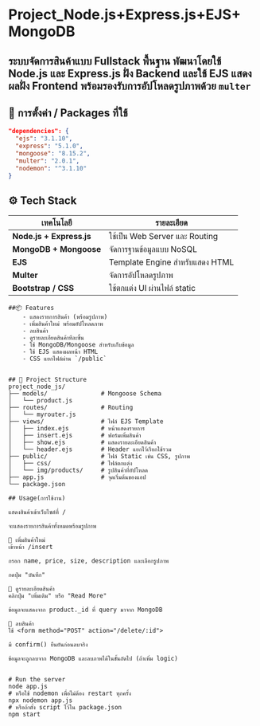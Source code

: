 # Project_Node.js+Express.js+EJS+ MongoDB
ระบบจัดการสินค้าแบบ Fullstack พื้นฐาน พัฒนาโดยใช้ Node.js และ Express.js ฝั่ง Backend และใช้ EJS แสดงผลฝั่ง Frontend พร้อมรองรับการอัปโหลดรูปภาพด้วย `multer`
---
## 🧰 การตั้งค่า / Packages ที่ใช้

```json
"dependencies": {
  "ejs": "3.1.10",
  "express": "5.1.0",
  "mongoose": "8.15.2",
  "multer": "2.0.1",
  "nodemon": "^3.1.10"
}
```
## ⚙️ Tech Stack
| เทคโนโลยี                | รายละเอียด                      |
| ------------------------ | ------------------------------- |
| **Node.js + Express.js** | ใช้เป็น Web Server และ Routing  |
| **MongoDB + Mongoose**   | จัดการฐานข้อมูลแบบ NoSQL        |
| **EJS**                  | Template Engine สำหรับแสดง HTML |
| **Multer**               | จัดการอัปโหลดรูปภาพ             |
| **Bootstrap / CSS**      | ใช้ตกแต่ง UI ผ่านไฟล์ static    |

```
##📦 Features
    - แสดงรายการสินค้า (พร้อมรูปภาพ)
    - เพิ่มสินค้าใหม่ พร้อมอัปโหลดภาพ
    - ลบสินค้า
    - ดูรายละเอียดสินค้าทีละชิ้น
    - ใช้ MongoDB/Mongoose สำหรับเก็บข้อมูล
    - ใช้ EJS แสดงผลหน้า HTML
    - CSS แยกไฟล์ผ่าน `/public`


## 📁 Project Structure
project_node_js/
├── models/               # Mongoose Schema
│   └── product.js
├── routes/               # Routing
│   └── myrouter.js
├── views/                # ไฟล์ EJS Template
│   ├── index.ejs         # หน้าแสดงรายการ
│   ├── insert.ejs        # ฟอร์มเพิ่มสินค้า
│   ├── show.ejs          # แสดงรายละเอียดสินค้า
│   └── header.ejs        # Header แยกไว้เรียกใช้รวม
├── public/               # ไฟล์ Static เช่น CSS, รูปภาพ
│   ├── css/              # ไฟล์ตกแต่ง
│   └── img/products/     # รูปสินค้าที่อัปโหลด
├── app.js                # จุดเริ่มต้นของแอป
└── package.json

## Usage(การใช้งาน)

แสดงสินค้าเข้าเว็บไซต์ที่ /

จะแสดงรายการสินค้าทั้งหมดพร้อมรูปภาพ

🔹 เพิ่มสินค้าใหม่
เข้าหน้า /insert

กรอก name, price, size, description และเลือกรูปภาพ

กดปุ่ม "บันทึก"

🔹 ดูรายละเอียดสินค้า
คลิกปุ่ม "เพิ่มเติม" หรือ "Read More"

ข้อมูลจะแสดงจาก product._id ที่ query มาจาก MongoDB

🔹 ลบสินค้า
ใช้ <form method="POST" action="/delete/:id">

มี confirm() ยืนยันก่อนลบจริง

ข้อมูลจะถูกลบจาก MongoDB และลบภาพได้ในขั้นถัดไป (ถ้าเพิ่ม logic)


# Run the server
node app.js
# หรือใช้ nodemon เพื่อไม่ต้อง restart ทุกครั้ง
npx nodemon app.js
# หรือถ้าตั้ง script ไว้ใน package.json
npm start
